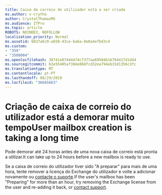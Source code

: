 ```yaml
---
title: Caixa de correio do utilizador está a ser criada
ms.author: v-crytho
author: CrystalThomasMS
ms.audience: ITPro
ms.topic: article
ROBOTS: NOINDEX, NOFOLLOW
localization_priority: Normal
ms.assetid: 6037a6c9-a658-43ce-ba6a-8e0a4efbd3c4
ms.custom:
- "359"
- "3500004"
ms.openlocfilehash: 38741e07444474cf377aa69504b16764417d1d44
ms.sourcegitcommit: b3e55405af384e868fcd32ea794eb15d1356c3fc
ms.translationtype: MT
ms.contentlocale: pt-PT
ms.lasthandoff: 08/29/2019
ms.locfileid: "36665663"
---
```

# <a name="user-mailbox-creation-is-taking-a-long-time"></a><span data-ttu-id="f44e6-102">Criação de caixa de correio do utilizador está a demorar muito tempo</span><span class="sxs-lookup"><span data-stu-id="f44e6-102">User mailbox creation is taking a long time</span></span>

<span data-ttu-id="f44e6-103">Pode demorar até 24 horas antes de uma nova caixa de correio está pronta a utilizar.</span><span class="sxs-lookup"><span data-stu-id="f44e6-103">It can take up to 24 hours before a new mailbox is ready to use.</span></span>
  
<span data-ttu-id="f44e6-104">Se a caixa de correio do utilizador tiver sido "A preparar" para mais de uma hora, tente remover a licença do Exchange do utilizador e volte a adicionar novamente ou [contacte o suporte](https://docs.microsoft.com/office365/admin/contact-support-for-business-products?tabs=online).</span><span class="sxs-lookup"><span data-stu-id="f44e6-104">If the user's mailbox has been "Preparing" for more than an hour, try removing the Exchange license from the user and re-adding it back, or [contact support](https://docs.microsoft.com/office365/admin/contact-support-for-business-products?tabs=online).</span></span>
